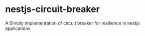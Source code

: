 # nestjs-circuit-breaker
A Simply implementation of circuit breaker for resilience in nestjs applications
